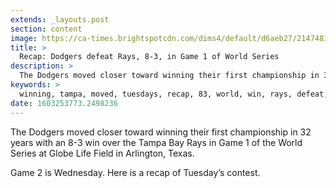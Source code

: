 ```yaml
--- 
extends: _layouts.post 
section: content 
image: https://ca-times.brightspotcdn.com/dims4/default/d6aeb27/2147483647/strip/true/crop/3222x1692+0+0/resize/1200x630!/quality/90/?url=https%3A%2F%2Fcalifornia-times-brightspot.s3.amazonaws.com%2F04%2F12%2F3faf45b641bfa4816a0bbd4192ac%2Fla-photos-1staff-635655-sp-1020-dodgers-rays-series4-wjs.jpg 
title: > 
  Recap: Dodgers defeat Rays, 8-3, in Game 1 of World Series 
description: > 
  The Dodgers moved closer toward winning their first championship in 32 years with an 8-3 win over the Tampa Bay Rays in Game 1 of the World Series at Globe Life Field in Arlington, Texas.Game 2 is Wednesday.Here is a recap of Tuesday’s contest. 
keywords: > 
  winning, tampa, moved, tuesdays, recap, 83, world, win, rays, defeat, dodgers, game, series, texasgame 
date: 1603253773.2498236 
--- 
```

<div><p>The Dodgers moved closer toward winning their first championship in 32 years with an 8-3 win over the Tampa Bay Rays in Game 1 of the World Series at Globe Life Field in Arlington, Texas.</p><p>Game 2 is Wednesday. Here is a recap of Tuesday&#8217;s contest.</p></div>